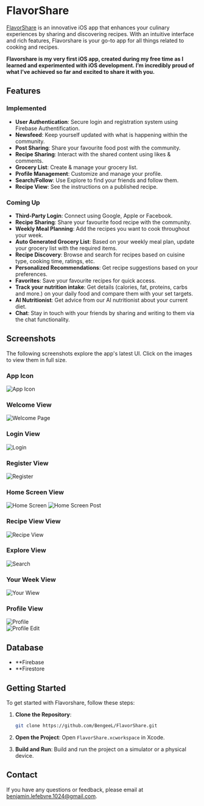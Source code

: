# FlavorShare

[FlavorShare](https://flavorshare.app/) is an innovative iOS app that enhances your culinary experiences by sharing and discovering recipes. With an intuitive interface and rich features, Flavorshare is your go-to app for all things related to cooking and recipes.

**Flavorshare is my very first iOS app, created during my free time as I learned and experimented with iOS development. I’m incredibly proud of what I’ve achieved so far and excited to share it with you.** 

## Features
### Implemented
- **User Authentication**: Secure login and registration system using Firebase Authentification.
- **Newsfeed**: Keep yourself updated with what is happening within the community.
- **Post Sharing**: Share your favourite food post with the community.
- **Recipe Sharing**: Interact with the shared content using likes & comments.
- **Grocery List**: Create & manage your grocery list.
- **Profile Management**: Customize and manage your profile.
- **Search/Follow**: Use Explore to find your friends and follow them.
- **Recipe View**: See the instructions on a published recipe.

### Coming Up
- **Third-Party Login**: Connect using Google, Apple or Facebook.
- **Recipe Sharing**: Share your favourite food recipe with the community.
- **Weekly Meal Planning**: Add the recipes you want to cook throughout your week.
- **Auto Generated Grocery List**: Based on your weekly meal plan, update your grocery list with the required items.
- **Recipe Discovery**: Browse and search for recipes based on cuisine type, cooking time, ratings, etc.
- **Personalized Recommendations**: Get recipe suggestions based on your preferences.
- **Favorites**: Save your favourite recipes for quick access.
- **Track your nutrition intake**: Get details (calories, fat, proteins, carbs and more.) on your daily food and compare them with your set targets.
- **AI Nutritionist**: Get advice from our AI nutritionist about your current diet.
- **Chat**: Stay in touch with your friends by sharing and writing to them via the chat functionality.

## Screenshots

The following screenshots explore the app's latest UI. Click on the images to view them in full size.

### App Icon
![App Icon](readme_ressources/icon.jpg)

### Welcome View
![Welcome Page](readme_ressources/welcome.jpg)

### Login View
![Login](readme_ressources/login.jpg)

### Register View
![Register](readme_ressources/register.jpg)

### Home Screen View
![Home Screen](readme_ressources/home.jpg)
![Home Screen Post](readme_ressources/home_post.jpg)

### Recipe View View
![Recipe View](readme_ressources/recipe_view.jpg)

### Explore View
![Search](readme_ressources/explore.jpg)

### Your Week View
![Your Wiew](readme_ressources/grocery_list.jpg)  

### Profile View
![Profile](readme_ressources/profile.jpg)  
![Profile Edit](readme_ressources/profile_edit.jpg)





## Database
- **Firebase
- **Firestore

## Getting Started

To get started with Flavorshare, follow these steps:

1. **Clone the Repository**:
    ```bash
    git clone https://github.com/BengeeL/FlavorShare.git
    ```

2. **Open the Project**:
    Open `FlavorShare.xcworkspace` in Xcode.

3. **Build and Run**:
    Build and run the project on a simulator or a physical device.

## Contact

If you have any questions or feedback, please email at [benjamin.lefebvre.1024@gmail.com](mailto:benjamin.lefebvre.1024@gmail.com).
